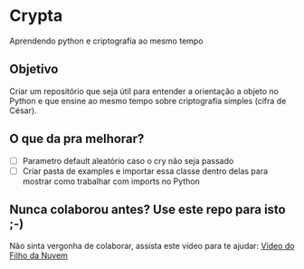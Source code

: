 # Crypta
Aprendendo python e criptografia ao mesmo tempo

## Objetivo
Criar um repositório que seja útil para entender a orientação a objeto no Python e que ensine ao mesmo tempo sobre criptografia simples (cifra de César).

## O que da pra melhorar?
- [ ] Parametro default aleatório caso o cry não seja passado
- [ ] Criar pasta de examples e importar essa classe dentro delas para mostrar como trabalhar com imports no Python

## Nunca colaborou antes? Use este repo para isto ;-)
Não sinta vergonha de colaborar, assista este vídeo para te ajudar: [Vídeo do Filho da Nuvem](https://www.youtube.com/watch?v=Du04jBWrv4A&ab_channel=Filhodanuvem)
